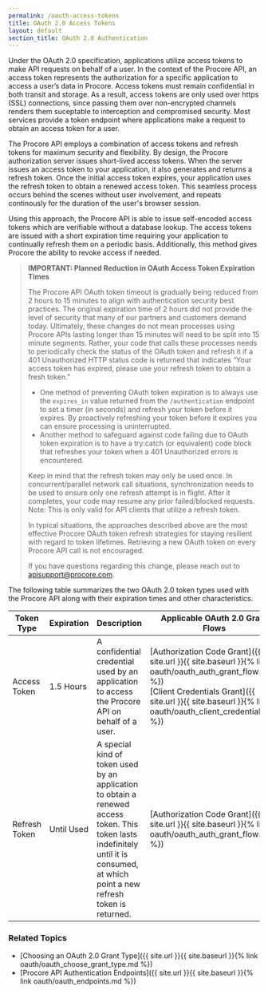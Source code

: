 ```yaml
---
permalink: /oauth-access-tokens
title: OAuth 2.0 Access Tokens
layout: default
section_title: OAuth 2.0 Authentication
---
```


Under the OAuth 2.0 specification, applications utilize access tokens to make API requests on behalf of a user.
In the context of the Procore API, an access token represents the authorization for a specific application to access a user’s data in Procore.
Access tokens must remain confidential in both transit and storage.
As a result, access tokens are only used over https (SSL) connections, since passing them over non-encrypted channels renders them suceptable to interception and compromised security.
Most services provide a token endpoint where applications make a request to obtain an access token for a user.

The Procore API employs a combination of access tokens and refresh tokens for maximum security and flexibility.
By design, the Procore authorization server issues short-lived access tokens.
When the server issues an access token to your application, it also generates and returns a refresh token.
Once the initial access token expires, your application uses the refresh token to obtain a renewed access token.
This seamless process occurs behind the scenes without user involvement, and repeats continously for the duration of the user's browser session.

Using this approach, the Procore API is able to issue self-encoded access tokens which are verifiable without a database lookup.
The access tokens are issued with a short expiration time requiring your application to continually refresh them on a periodic basis.
Additionally, this method gives Procore the ability to revoke access if needed.

>**IMPORTANT: Planned Reduction in OAuth Access Token Expiration Times**
>
>The Procore API OAuth token timeout is gradually being reduced from 2 hours to 15 minutes to align with authentication security best practices.
>The original expiration time of 2 hours did not provide the level of security that many of our partners and customers demand today.
>Ultimately, these changes do not mean processes using Procore APIs lasting longer than 15 minutes will need to be split into 15 minute segments.
>Rather, your code that calls these processes needs to periodically check the status of the OAuth token and refresh it if a 401 Unauthorized HTTP status code is returned that indicates “Your access token has expired, please use your refresh token to obtain a fresh token.”
>
>- One method of preventing OAuth token expiration is to always use the `expires_in` value returned from the `/authentication` endpoint to set a timer (in seconds) and refresh your token before it expires.
>By proactively refreshing your token before it expires you can ensure processing is uninterrupted.
>- Another method to safeguard against code failing due to OAuth token expiration is to have a try:catch (or equivalent) code block that refreshes your token when a 401 Unauthorized errors is encountered.
>
>Keep in mind that the refresh token may only be used once.
>In concurrent/parallel network call situations, synchronization needs to be used to ensure only one refresh attempt is in flight.
>After it completes, your code may resume any prior failed/blocked requests.
>Note: This is only valid for API clients that utilize a refresh token.
>
>In typical situations, the approaches described above are the most effective Procore OAuth token refresh strategies for staying resilient with regard to token lifetimes.
>Retrieving a new OAuth token on every Procore API call is not encouraged.
>
>If you have questions regarding this change, please reach out to [apisupport@procore.com](mailto:apisupport@procore.com).

The following table summarizes the two OAuth 2.0 token types used with the Procore API along with their expiration times and other characteristics.

| Token Type    | Expiration    | Description                                                                                                                                                                          | Applicable OAuth 2.0 Grant Flows                                                                                                                                                                                  |
| ------------- | ------------- | ------------------------------------------------------------------------------------------------------------------------------------------------------------------------------------ | ----------------------------------------------------------------------------------------------------------------------------------------------------------------------------------------------------------------- |
| Access Token  | 1.5 Hours | A confidential credential used by an application to access the Procore API on behalf of a user.                                                                                      | [Authorization Code Grant]({{ site.url }}{{ site.baseurl }}{% link oauth/oauth_auth_grant_flow.md %})<br>[Client Credentials Grant]({{ site.url }}{{ site.baseurl }}{% link oauth/oauth_client_credentials.md %}) |
| Refresh Token | Until Used    | A special kind of token used by an application to obtain a renewed access token. This token lasts indefinitely until it is consumed, at which point a new refresh token is returned. | [Authorization Code Grant]({{ site.url }}{{ site.baseurl }}{% link oauth/oauth_auth_grant_flow.md %})                                                                                                             |

### Related Topics

- [Choosing an OAuth 2.0 Grant Type]({{ site.url }}{{ site.baseurl }}{% link oauth/oauth_choose_grant_type.md %})
- [Procore API Authentication Endpoints]({{ site.url }}{{ site.baseurl }}{% link oauth/oauth_endpoints.md %})

